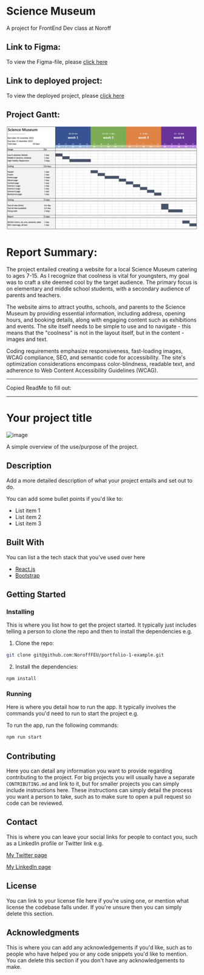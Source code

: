 # Science Museum
A project for FrontEnd Dev class at Noroff

## Link to Figma:
To view the Figma-file, please [click here](https://www.figma.com/file/so5C8tp6z0E13xfd2KZNHT/Semester-Project-2023---Science-Museum?type=design&node-id=1%3A2&mode=design&t=CcYBUEdgl0V6DylM-1 )

## Link to deployed project:
To view the deployed project, please [click here](https://science-museum-nu.vercel.app/)

## Project Gantt:
![screenshot](https://github.com/elanetto/science-museum/blob/main/assets/planning/Anettes_Gantt.png?raw=true)

# Report Summary:
The project entailed creating a website for a local Science Museum catering to ages 7-15. As I recognize that coolness is vital for youngsters, my goal was to craft a site deemed cool by the target audience. The primary focus is on elementary and middle school students, with a secondary audience of parents and teachers. 

The website aims to attract youths, schools, and parents to the Science Museum by providing essential information, including address, opening hours, and booking details, along with engaging content such as exhibitions and events. The site itself needs to be simple to use and to navigate - this means that the "coolness" is not in the layout itself, but in the content - images and text.

Coding requirements emphasize responsiveness, fast-loading images, WCAG compliance, SEO, and semantic code for accessibility. The site's optimization considerations encompass color-blindness, readable text, and adherence to Web Content Accessibility Guidelines (WCAG).

----

Copied ReadMe to fill out:

----

# Your project title

![image](https://user-images.githubusercontent.com/52622303/164316813-4b12d99f-aeb7-4069-85cf-e72b3a50ac99.png)

A simple overview of the use/purpose of the project.

## Description

Add a more detailed description of what your project entails and set out to do.

You can add some bullet points if you'd like to:

- List item 1
- List item 2
- List item 3

## Built With

You can list a the tech stack that you've used over here

- [React.js](https://reactjs.org/)
- [Bootstrap](https://getbootstrap.com)

## Getting Started

### Installing

This is where you list how to get the project started. It typically just includes telling a person to clone the repo and then to install the dependencies e.g.

1. Clone the repo:

```bash
git clone git@github.com:NoroffFEU/portfolio-1-example.git
```

2. Install the dependencies:

```
npm install
```

### Running

Here is where you detail how to run the app. It typically involves the commands you'd need to run to start the project e.g.

To run the app, run the following commands:

```bash
npm run start
```

## Contributing

Here you can detail any information you want to provide regarding contributing to the project. For big projects you will usually have a separate `CONTRIBUTING.md` and link to it, but for smaller projects you can simply include instructions here. These instructions can simply detail the process you want a person to take, such as to make sure to open a pull request so code can be reviewed.

## Contact

This is where you can leave your social links for people to contact you, such as a LinkedIn profile or Twitter link e.g.

[My Twitter page](www.twitter.com)

[My LinkedIn page](www.linkedin.com)

## License

You can link to your license file here if you're using one, or mention what license the codebase falls under. If you're unsure then you can simply delete this section.

## Acknowledgments

This is where you can add any acknowledgements if you'd like, such as to people who have helped you or any code snippets you'd like to mention. You can delete this section if you don't have any acknowledgements to make.
